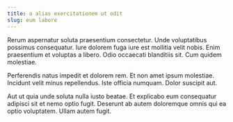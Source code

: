 ```yaml
---
title: a alias exercitationem ut odit
slug: eum labore
---
```


Rerum aspernatur soluta praesentium consectetur. Unde voluptatibus possimus consequatur. Iure dolorem fuga iure est mollitia velit nobis. Enim praesentium et voluptas a libero. Odio occaecati blanditiis sit. Cum quidem molestiae.

Perferendis natus impedit et dolorem rem. Et non amet ipsum molestiae. Incidunt velit minus repellendus. Iste officia numquam. Dolor suscipit aut.

Aut ut quia unde soluta nulla iusto beatae. Et explicabo eum consequatur adipisci sit et nemo optio fugit. Deserunt ab autem doloremque omnis qui ea optio voluptatem. Ullam autem fugit.
